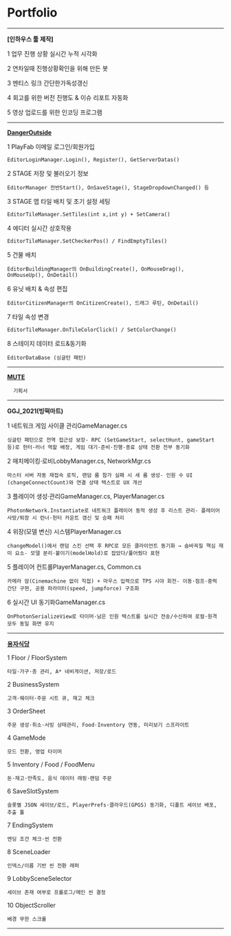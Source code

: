 # Portfolio

------------------------------------------------------------------------------------------------------------------------------------------------------------------------------------

**[인하우스 툴 제작]**

1 업무 진행 상황 실시간 누적 시각화

2 연차일때 진행상황확인을 위해 만든 봇

3 멘티스 링크 간단한가독성갱신

4 회고를 위한 버전 진행도 & 이슈 리포트 자동화

5 영상 업로드를 위한 인코딩 프로그램

------------------------------------------------------------------------------------------------------------------------------------------------------------------------------------

**[DangerOutside](https://www.youtube.com/shorts/YmX-osyXW10?feature=share)**



  1	PlayFab 이메일 로그인/회원가입
  
    EditorLoginManager.Login(), Register(), GetServerDatas()

  2	STAGE 저장 및 불러오기 정보
  
    EditorManager 전반Start(), OnSaveStage(), StageDropdownChanged() 등

  3	STAGE 맵 타일 배치 및 초기 설정 세팅
  
    EditorTileManager.SetTiles(int x,int y) + SetCamera()

  4	에디터 실시간 상호작용
  
    EditorTileManager.SetCheckerPos() / FindEmptyTiles()

  5	건물 배치
  
    EditorBuildingManager의 OnBuildingCreate(), OnMouseDrag(), OnMouseUp(), OnDetail()

  6	유닛 배치 & 속성 편집
  
    EditorCitizenManager의 OnCitizenCreate(), 드래그 루틴, OnDetail()

  7	타일 속성 변경
  
    EditorTileManager.OnTileColorClick() / SetColorChange()

  8	스테이지 데이터 로드&동기화
  
    EditorDataBase (싱글턴 패턴)
 
------------------------------------------------------------------------------------------------------------------------------------------------------------------------------------
**[MUTE](https://youtu.be/y38XHhIzL0Y?si=Gl-Ovg8Akp7h3ICM)**

      기획서
  
------------------------------------------------------------------------------------------------------------------------------------------------------------------------------------

**GGJ_2021(빙떡마트)**

  1	네트워크 게임 사이클 관리GameManager.cs
  
    싱글턴 패턴으로 전역 접근성 보장- RPC (SetGameStart, selectHunt, gameStart 등)로 헌터·러너 역할 배정, 게임 대기·준비·진행·종료 상태 전환 전부 동기화
  
  2	매치메이킹·로비LobbyManager.cs, NetworkMgr.cs
  
    마스터 서버 자동 재접속 로직, 랜덤 룸 참가 실패 시 새 룸 생성- 인원 수 UI (changeConnectCount)와 연결 상태 텍스트로 UX 개선
  
  3	플레이어 생성·관리GameManager.cs, PlayerManager.cs
  
    PhotonNetwork.Instantiate로 네트워크 플레이어 동적 생성 후 리스트 관리- 플레이어 사망/퇴장 시 런너·헌터 카운트 갱신 및 승패 처리
  
  4	위장(모델 변신) 시스템PlayerManager.cs
  
    changeModel()에서 랜덤 스킨 선택 후 RPC로 모든 클라이언트 동기화 → 숨바꼭질 핵심 재미 요소- 모델 분리·붙이기(modelHold)로 잡았다/풀어줬다 표현
  
  5	플레이어 컨트롤PlayerManager.cs, Common.cs
  
    카메라 암(Cinemachine 없이 직접) + 마우스 입력으로 TPS 시야 회전- 이동·점프·중력 간단 구현, 공용 파라미터(speed, jumpforce) 구조화
  
  6	실시간 UI 동기화GameManager.cs
  
    OnPhotonSerializeView로 타이머·남은 인원 텍스트를 실시간 전송/수신하여 로컬·원격 모두 동일 화면 유지
  
  ------------------------------------------------------------------------------------------------------------------------------------------------------------------------------------
**[용자식당](https://youtu.be/y4u6sUdqxXU)**
  
1	Floor / FloorSystem

    타일·가구·층 관리, A* 네비게이션, 저장/로드

2	BusinessSystem

    고객·웨이터·주문 시트 큐, 재고 체크

3	OrderSheet

    주문 생성·취소·서빙 상태관리, Food·Inventory 연동, 미리보기 스프라이트

4	GameMode

    모드 전환, 영업 타이머

5	Inventory / Food / FoodMenu

    돈·재고·만족도, 음식 데이터 래핑·랜덤 주문

6	SaveSlotSystem

    슬롯별 JSON 세이브/로드, PlayerPrefs·클라우드(GPGS) 동기화, 디폴트 세이브 배포, 추출 툴

7	EndingSystem

    엔딩 조건 체크·씬 전환

8	SceneLoader

    인덱스/이름 기반 씬 전환 래퍼

9	LobbySceneSelector

    세이브 존재 여부로 프롤로그/메인 씬 결정

10	ObjectScroller

    배경 무한 스크롤
------------------------------------------------------------------------------------------------------------------------------------------------------------------------------------


